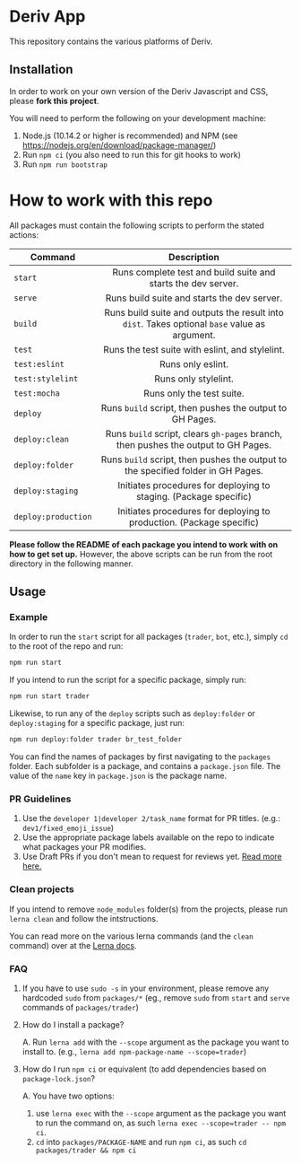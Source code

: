 Deriv App
============

This repository contains the various platforms of Deriv.

## Installation

In order to work on your own version of the Deriv Javascript and CSS, please **fork this project**.

You will need to perform the following on your development machine:

1. Node.js (10.14.2 or higher is recommended) and NPM (see <https://nodejs.org/en/download/package-manager/>)
2. Run `npm ci` (you also need to run this for git hooks to work)
3. Run `npm run bootstrap`

[comment]: <> (3. If you wish to install and work with only a single, or multiple but specific packages, then follow `3i` for each package. However, if you wish to install and work with all packages, follow `3ii`.)
[comment]: <> (1. Run `npm run bootstrap {package name}`. Replace `{package name}` with the name of the package you want to work with. eg.: `trader`, `bot`)
[comment]: <> (2. Install all packages with a hoisting strategy \(lift all common packages to a root `node_modules` and not package specific\), run `npm run hoist`)

How to work with this repo
=============================

All packages must contain the following scripts to perform the stated actions:

| Command             | Description                                                                                   |
| ------------------- |:---------------------------------------------------------------------------------------------:|
| `start`             | Runs complete test and build suite and starts the dev server.                                 |
| `serve`             | Runs build suite and starts the dev server.                                                   |
| `build`             | Runs build suite and outputs the result into `dist`. Takes optional `base` value as argument. |
| `test`              | Runs the test suite with eslint, and stylelint.                                               |
| `test:eslint`       | Runs only eslint.                                                                             |
| `test:stylelint`    | Runs only stylelint.                                                                          |
| `test:mocha`        | Runs only the test suite.                                                                     |
| `deploy`            | Runs `build` script, then pushes the output to GH Pages.                                      |
| `deploy:clean`      | Runs `build` script, clears `gh-pages` branch, then pushes the output to GH Pages.            |
| `deploy:folder`     | Runs `build` script, then pushes the output to the specified folder in GH Pages.              |
| `deploy:staging`    | Initiates procedures for deploying to staging. (Package specific)                             |
| `deploy:production` | Initiates procedures for deploying to production. (Package specific)                          |

**Please follow the README of each package you intend to work with on how to get set up.** However, the above scripts can be run from the root directory in the following manner.
## Usage
### Example
In order to run the `start` script for all packages (`trader`, `bot`, etc.), simply `cd` to the root of the repo and run:
```bash
npm run start
```

If you intend to run the script for a specific package, simply run:

```bash
npm run start trader
```

Likewise, to run any of the `deploy` scripts such as `deploy:folder` or `deploy:staging` for a specific package, just run:
```bash
npm run deploy:folder trader br_test_folder
```

You can find the names of packages by first navigating to the `packages` folder. Each subfolder is a package, and contains a `package.json` file. The value of the `name` key in `package.json` is the package name.

### PR Guidelines

1. Use the `developer 1|developer 2/task_name` format for PR titles. (e.g.: `dev1/fixed_emoji_issue`)
2. Use the appropriate package labels available on the repo to indicate what packages your PR modifies.
3. Use Draft PRs if you don't mean to request for reviews yet. [Read more here.](https://github.blog/2019-02-14-introducing-draft-pull-requests/)

### Clean projects

If you intend to remove `node_modules` folder(s) from the projects, please run `lerna clean` and follow the intstructions.

You can read more on the various lerna commands (and the `clean` command) over at the [Lerna docs](https://github.com/lerna/lerna/).

### FAQ

1. If you have to use `sudo -s` in your environment, please remove any hardcoded `sudo` from `packages/*` (eg., remove `sudo` from `start` and `serve` commands of `packages/trader`)

2. How do I install a package?

    A. Run `lerna add` with the `--scope` argument as the package you want to install to. (e.g.,  `lerna add npm-package-name --scope=trader`)

3. How do I run `npm ci` or equivalent (to add dependencies based on `package-lock.json`?

    A. You have two options:

    1. use `lerna exec` with the `--scope` argument as the package you want to run the command on, as such `lerna exec --scope=trader -- npm ci`.
    2. `cd` into `packages/PACKAGE-NAME` and run `npm ci`, as such `cd packages/trader && npm ci`
